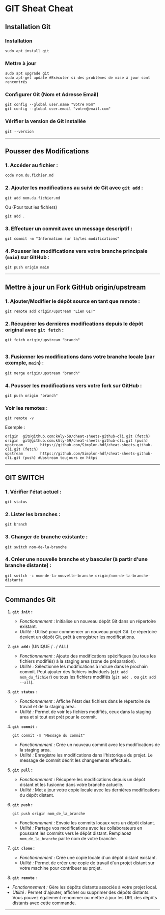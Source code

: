 # GIT Sheat Cheat

## Installation Git

### Installation
```
sudo apt install git
```
### Mettre à jour
```
sudo apt upgrade git
sudo apt-get update #Exécuter si des problèmes de mise à jour sont rencontrés
```
### Configurer Git (Nom et Adresse Email)
```
git config --global user.name "Votre Nom"
git config --global user.email "votre@email.com"
```
### Vérifier la version de Git installée
```
git --version
```
---

## Pousser des Modifications ##

### 1. Accéder au fichier :
   ```
   code nom.du.fichier.md
   ```
### 2. Ajouter les modifications au suivi de Git avec `git add` :
   ```
   git add nom.du.fichier.md
   ```
   Ou (Pour tout les fichiers)
   ```
   git add .
   ```
### 3. Effectuer un commit avec un message descriptif :
   ```
   git commit -m "Information sur la/les modifications"
   ```
### 4. Pousser les modifications vers votre branche principale (`main`) sur GitHub :
   ```
   git push origin main
   ```

---

## Mettre à jour un Fork GitHub origin/upstream ##

### 1. Ajouter/Modifier le dépôt source en tant que remote :
   ```
   git remote add origin/upstream "Lien GIT"
   ```
### 2. Récupérer les dernières modifications depuis le dépôt original avec `git fetch` :
   ```
   git fetch origin/upstream "branch"
    
   ```
### 3. Fusionner les modifications dans votre branche locale (par exemple, `main`) :
   ```
   git merge origin/upstream "branch"
   ```
### 4. Pousser les modifications vers votre fork sur GitHub :
   ```
   git push origin "branch"
   ```
### Voir les remotes :
   ```
   git remote -v
   ```
Exemple :
   ```
   origin  git@github.com:kAly-59/cheat-sheets-github-cli.git (fetch)
   origin  git@github.com:kAly-59/cheat-sheets-github-cli.git (push)
   upstream        https://github.com/Simplon-hdf/cheat-sheets-github-cli.git (fetch)
   upstream        https://github.com/Simplon-hdf/cheat-sheets-github-cli.git (push) #Upstream toujours en https
   ```

---

## GIT SWITCH

### 1. **Vérifier l'état actuel :**
   ```
   git status
   ```

### 2. **Lister les branches :**
   ```
   git branch
   ```

### 3. **Changer de branche existante :**
   ```
   git switch nom-de-la-branche
   ```

### 4. **Créer une nouvelle branche et y basculer (à partir d'une branche distante) :**
   ```
   git switch -c nom-de-la-nouvelle-branche origin/nom-de-la-branche-distante
   ```

---

## Commandes Git ##

1. **`git init` :**
   - *Fonctionnement :* Initialise un nouveau dépôt Git dans un répertoire existant.
   - *Utilité :* Utilisé pour commencer un nouveau projet Git. Le répertoire devient un dépôt Git, prêt à enregistrer les modifications.

2. **`git add` :** (UNIQUE / . / ALL)
   - *Fonctionnement :* Ajoute des modifications spécifiques (ou tous les fichiers modifiés) à la staging area (zone de préparation).
   - *Utilité :* Sélectionne les modifications à inclure dans le prochain commit. Peut ajouter des fichiers individuels (`git add nom_du_fichier`) ou tous les fichiers modifiés (`git add .` ou `git add --all`).

3. **`git status` :**
   - *Fonctionnement :* Affiche l'état des fichiers dans le répertoire de travail et de la staging area.
   - *Utilité :* Permet de voir les fichiers modifiés, ceux dans la staging area et si tout est prêt pour le commit.

4. **`git commit` :**
      ```
      git commit -m "Message du commit"
      ```
   - *Fonctionnement :* Crée un nouveau commit avec les modifications de la staging area.
   - *Utilité :* Enregistre les modifications dans l'historique du projet. Le message de commit décrit les changements effectués.

6. **`git pull` :**
   - *Fonctionnement :* Récupère les modifications depuis un dépôt distant et les fusionne dans votre branche actuelle.
   - *Utilité :* Met à jour votre copie locale avec les dernières modifications du dépôt distant.

7. **`git push` :**
      ```
      git push origin nom_de_la_branche
      ```
   - *Fonctionnement :* Envoie les commits locaux vers un dépôt distant.
   - *Utilité :* Partage vos modifications avec les collaborateurs en poussant les commits vers le dépôt distant. Remplacez `nom_de_la_branche` par le nom de votre branche.

9. **`git clone` :**
   - *Fonctionnement :* Crée une copie locale d'un dépôt distant existant.
   - *Utilité :* Permet de créer une copie de travail d'un projet distant sur votre machine pour contribuer au projet.

10. **`git remote` :**
   - *Fonctionnement :* Gère les dépôts distants associés à votre projet local.
   - *Utilité :* Permet d'ajouter, afficher ou supprimer des dépôts distants. Vous pouvez également renommer ou mettre à jour les URL des dépôts distants avec cette commande.

---
